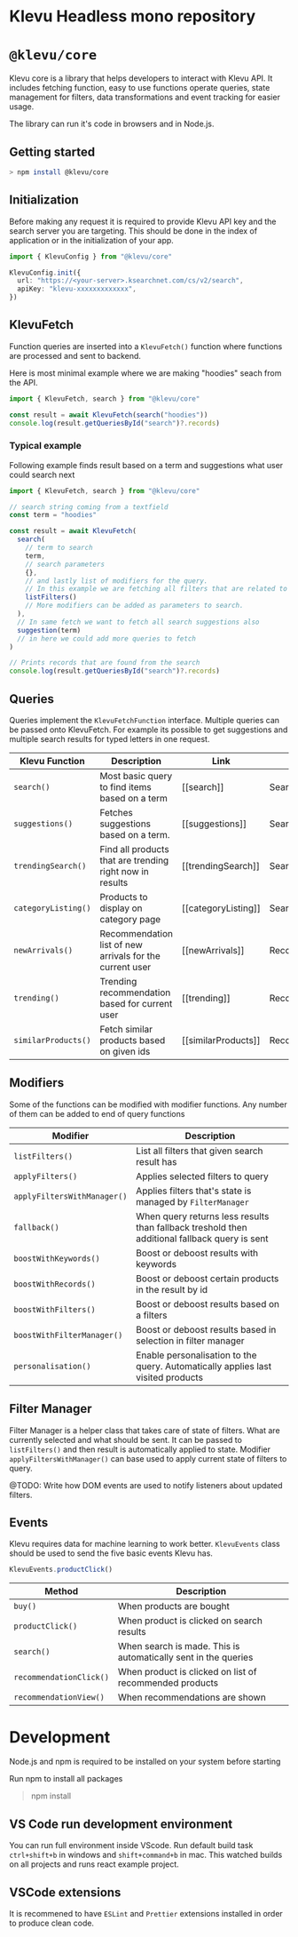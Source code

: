 # Klevu Headless mono repository

# `@klevu/core`

Klevu core is a library that helps developers to interact with Klevu API. It includes fetching function, easy to use functions operate queries, state management for filters, data transformations and event tracking for easier usage.

The library can run it's code in browsers and in Node.js.

## Getting started

```sh
> npm install @klevu/core
```

## Initialization

Before making any request it is required to provide Klevu API key and the search server you are targeting. This should be done in the index of application or in the initialization of your app.

```ts
import { KlevuConfig } from "@klevu/core"

KlevuConfig.init({
  url: "https://<your-server>.ksearchnet.com/cs/v2/search",
  apiKey: "klevu-xxxxxxxxxxxxx",
})
```

## KlevuFetch

Function queries are inserted into a `KlevuFetch()` function where functions are processed and sent to backend.

Here is most minimal example where we are making "hoodies" seach from the API.

```ts
import { KlevuFetch, search } from "@klevu/core"

const result = await KlevuFetch(search("hoodies"))
console.log(result.getQueriesById("search")?.records)
```

### Typical example

Following example finds result based on a term and suggestions what user could search next

```ts
import { KlevuFetch, search } from "@klevu/core"

// search string coming from a textfield
const term = "hoodies"

const result = await KlevuFetch(
  search(
    // term to search
    term,
    // search parameters
    {},
    // and lastly list of modifiers for the query.
    // In this example we are fetching all filters that are related to the search
    listFilters()
    // More modifiers can be added as parameters to search.
  ),
  // In same fetch we want to fetch all search suggestions also
  suggestion(term)
  // in here we could add more queries to fetch
)

// Prints records that are found from the search
console.log(result.getQueriesById("search")?.records)
```

## Queries

Queries implement the `KlevuFetchFunction` interface. Multiple queries can be passed onto KlevuFetch. For example its possible to get suggestions and multiple search results for typed letters in one request.

| Klevu Function      | Description                                              | Link                | Type           |
| ------------------- | -------------------------------------------------------- | ------------------- | -------------- |
| `search()`          | Most basic query to find items based on a term           | [[search]]          | Search         |
| `suggestions()`     | Fetches suggestions based on a term.                     | [[suggestions]]     | Search         |
| `trendingSearch()`  | Find all products that are trending right now in results | [[trendingSearch]]  | Search         |
| `categoryListing()` | Products to display on category page                     | [[categoryListing]] | Search         |
| `newArrivals()`     | Recommendation list of new arrivals for the current user | [[newArrivals]]     | Recommendation |
| `trending()`        | Trending recommendation based for current user           | [[trending]]        | Recommendation |
| `similarProducts()` | Fetch similar products based on given ids                | [[similarProducts]] | Recommendation |

## Modifiers

Some of the functions can be modified with modifier functions. Any number of them can be added to end of query functions

| Modifier                    | Description                                                                                   |
| --------------------------- | --------------------------------------------------------------------------------------------- |
| `listFilters()`             | List all filters that given search result has                                                 |
| `applyFilters()`            | Applies selected filters to query                                                             |
| `applyFiltersWithManager()` | Applies filters that's state is managed by `FilterManager`                                    |
| `fallback()`                | When query returns less results than fallback treshold then additional fallback query is sent |
| `boostWithKeywords()`       | Boost or deboost results with keywords                                                        |
| `boostWithRecords()`        | Boost or deboost certain products in the result by id                                         |
| `boostWithFilters()`        | Boost or deboost results based on a filters                                                   |
| `boostWithFilterManager()`  | Boost or deboost results based in selection in filter manager                                 |
| `personalisation()`         | Enable personalisation to the query. Automatically applies last visited products              |

## Filter Manager

Filter Manager is a helper class that takes care of state of filters. What are currently selected and what should be sent. It can be passed to `listFilters()` and then result is automatically applied to state. Modifier `applyFiltersWithManager()` can base used to apply current state of filters to query.

@TODO: Write how DOM events are used to notify listeners about updated filters.

## Events

Klevu requires data for machine learning to work better. `KlevuEvents` class should be used to send the five basic events Klevu has.

```ts
KlevuEvents.productClick()
```

| Method                  | Description                                                    |
| ----------------------- | -------------------------------------------------------------- |
| `buy()`                 | When products are bought                                       |
| `productClick()`        | When product is clicked on search results                      |
| `search()`              | When search is made. This is automatically sent in the queries |
| `recommendationClick()` | When product is clicked on list of recommended products        |
| `recommendationView()`  | When recommendations are shown                                 |

# Development

Node.js and npm is required to be installed on your system before starting

Run npm to install all packages

> npm install

## VS Code run development environment

You can run full environment inside VScode. Run default build task `ctrl+shift+b` in windows and `shift+command+b` in mac. This watched builds on all projects and runs react example project.

## VSCode extensions

It is recommened to have `ESLint` and `Prettier` extensions installed in order to produce clean code.
